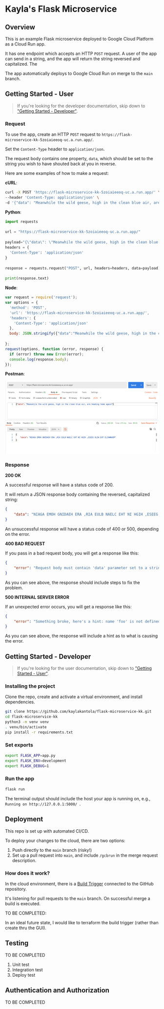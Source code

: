 # Kayla's Flask Microservice

## Overview 

This is an example Flask microservice deployed to Google Cloud Platform as a Cloud Run app. 

It has one endpoint which accepts an HTTP `POST` request. A user of the app can send in a string, and the app will return the string reversed and capitalized. The

The app automatically deploys to Google Cloud Run on merge to the `main` branch.

## Getting Started - User

> If you're looking for the developer documentation, skip down to ["Getting Started - Developer"](#Getting-Started-Developer).

### Request

To use the app, create an HTTP `POST` request to `https://flask-microservice-kk-5zoiaieeoq-uc.a.run.app/`.

Set the `Content-Type` header to `application/json`. 

The request body contains one property, `data`, which should be set to the string you wish to have shouted back at you in reverse.

Here are some examples of how to make a request:

**cURL**:

```bash
curl -X POST 'https://flask-microservice-kk-5zoiaieeoq-uc.a.run.app/' \
--header 'Content-Type: application/json' \
-d '{"data": "Meanwhile the wild geese, high in the clean blue air, are heading home again"}'
```

**Python**: 

```python
import requests

url = "https://flask-microservice-kk-5zoiaieeoq-uc.a.run.app/"

payload="{\"data\": \"Meanwhile the wild geese, high in the clean blue air, are heading home again.\"}"
headers = {
  'Content-Type': 'application/json'
}

response = requests.request("POST", url, headers=headers, data=payload)

print(response.text)

```

**Node**:

```js
var request = require('request');
var options = {
  'method': 'POST',
  'url': 'https://flask-microservice-kk-5zoiaieeoq-uc.a.run.app/',
  'headers': {
    'Content-Type': 'application/json'
  },
  body: JSON.stringify({"data":"Meanwhile the wild geese, high in the clean blue air, are heading home again."})

};
request(options, function (error, response) {
  if (error) throw new Error(error);
  console.log(response.body);
});
```

**Postman**:

![postman](docs/postman_example.png)

### Response

**200 OK**

A successful response will have a status code of 200. 

It will return a JSON response body containing the reversed, capitalized string:

```json
{
    "data": "NIAGA EMOH GNIDAEH ERA ,RIA EULB NAELC EHT NI HGIH ,ESEEG DLIW EHT ELIHWNAEM"
}
```

An unsuccessful response will have a status code of 400 or 500, depending on the error.

**400 BAD REQUEST**

If you pass in a bad request body, you will get a response like this:

```json
{
    "error": "Request body must contain 'data' parameter set to a string with a length greater than 0."
}
```

As you can see above, the response should include steps to fix the problem.


**500 INTERNAL SERVER ERROR**

If an unexpected error occurs, you will get a response like this:

```json
{
    "error": "Something broke, here's a hint: name 'foo' is not defined"
}
```

As you can see above, the response will include a hint as to what is causing the error.


## Getting Started - Developer

> If you're looking for the user documentation, skip down to ["Getting Started - User"](#Getting-Started-User).


### Installing the project

Clone the repo, create and activate a virtual environment, and install dependencies.

```bash
git clone https://github.com/kaylakantola/flask-microservice-kk.git
cd flask-microservice-kk
python3 -m venv venv
. venv/bin/activate
pip install -r requirements.txt
```

### Set exports

```sh
export FLASK_APP=app.py       
export FLASK_ENV=development
export FLASK_DEBUG=1
```

### Run the app 

```bash 
flask run
```

The terminal output should include the host your app is running on, e.g., `Running on http://127.0.0.1:5000/ `.


## Deployment 

This repo is set up with automated CI/CD.

To deploy your changes to the cloud, there are two options:

1. Push directly to the `main` branch (risky!)
2. Set up a pull request into `main`, and include `/gcbrun` in the merge request description.

### How does it work? 

In the cloud environment, there is a [Build Trigger](https://cloud.google.com/build/docs/automating-builds/create-manage-triggers) connected to the GitHub repository.

It's listening for pull requests to the `main` branch. On successful merge a build is executed.

TO BE COMPLETED: 

In an ideal future state, I would like to terraform the build trigger (rather than create thru the GUI). 

## Testing 

TO BE COMPLETED

1. Unit test
2. Integration test
3. Deploy test

## Authentication and Authorization

TO BE COMPLETED
